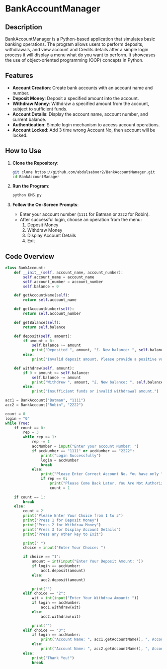 # BankAccountManager

## Description
BankAccountManager is a Python-based application that simulates basic banking operations. The program allows users to perform deposits, withdrawals, and view account and Credits details after a simple login process it will display a menu what do you want to perform. It showcases the use of object-oriented programming (OOP) concepts in Python.

## Features
- **Account Creation**: Create bank accounts with an account name and number.
- **Deposit Money**: Deposit a specified amount into the account.
- **Withdraw Money**: Withdraw a specified amount from the account, subject to sufficient funds.
- **Account Details**: Display the account name, account number, and current balance.
- **Authentication**: Simple login mechanism to access account operations.
- **Account Locked**: Add 3 time wrong Account No, then account will be locked.

## How to Use
1. **Clone the Repository**:
    ```bash
    git clone https://github.com/abdulsaboor2/BankAccountManager.git
    cd BankAccountManager
    ```

2. **Run the Program**:
    ```bash
    python DMS.py
    ```

3. **Follow the On-Screen Prompts**:
    - Enter your account number (`1111` for Batman or `2222` for Robin).
    - After successful login, choose an operation from the menu:
        1. Deposit Money
        2. Withdraw Money
        3. Display Account Details
        4. Exit

## Code Overview

```python
class BankAccount:
    def __init__(self, account_name, account_number):
        self.account_name = account_name
        self.account_number = account_number
        self.balance = 0

    def getAccountName(self):
        return self.account_name

    def getAccountNumber(self):
        return self.account_number

    def getBalance(self):
        return self.balance

    def deposit(self, amount):
        if amount > 0:
            self.balance += amount
            print("Deposited ", amount, "£. New balance: ", self.balance, "£.")
        else:
            print("Invalid deposit amount. Please provide a positive value.")

    def withdraw(self, amount):
        if 0 < amount <= self.balance:
            self.balance -= amount
            print("Withdrew ", amount, "£. New balance: ", self.balance, "£.")
        else:
            print("Insufficient funds or invalid withdrawal amount.")

acc1 = BankAccount("Batman", "1111")
acc2 = BankAccount("Robin", "2222")

count = 0
login = "0"
while True:
    if count == 0:
        rep = 3
        while rep >= 1:
            rep -= 1
            accNumber = input("Enter your account Number: ")
            if accNumber == "1111" or accNumber == "2222":
                print("Login Successfully")
                login = accNumber
                break
            else:
                print("Please Enter Correct Account No. You have only ", rep, " Attempt Left")
                if rep == 0:
                    print("Please Come Back Later. You Are Not Authorized to transact")
                    count = 1
    
    if count == 1:
        break
    else:
        count = 2
        print("Please Enter Your Choice from 1 to 3")
        print("Press 1 for Deposit Money")
        print("Press 2 for Withdraw Money")
        print("Press 3 for Display Account Details")
        print("Press any other key to Exit")

        print(" ")
        choice = input("Enter Your Choice: ")

        if choice == "1":
            amount = int(input("Enter Your Deposit Amount: "))
            if login == accNumber:
                acc1.deposit(amount)
            else:
                acc2.deposit(amount)

            print("")
        elif choice == "2":
            wit = int(input("Enter Your Withdraw Amount: "))
            if login == accNumber:
                acc1.withdraw(wit)
            else:
                acc2.withdraw(wit)

            print("")
        elif choice == "3":
            if login == accNumber:
                print("Account Name: ", acc1.getAccountName(), ", Account Number: ", acc1.getAccountNumber(), ", Balance: ", acc1.getBalance(), "£ ")
            else:
                print("Account Name: ", acc2.getAccountName(), ", Account Number: ", acc2.getAccountNumber(), ", Balance: ", acc2.getBalance(), "£ ")
        else:
            print("Thank You!")
            break
